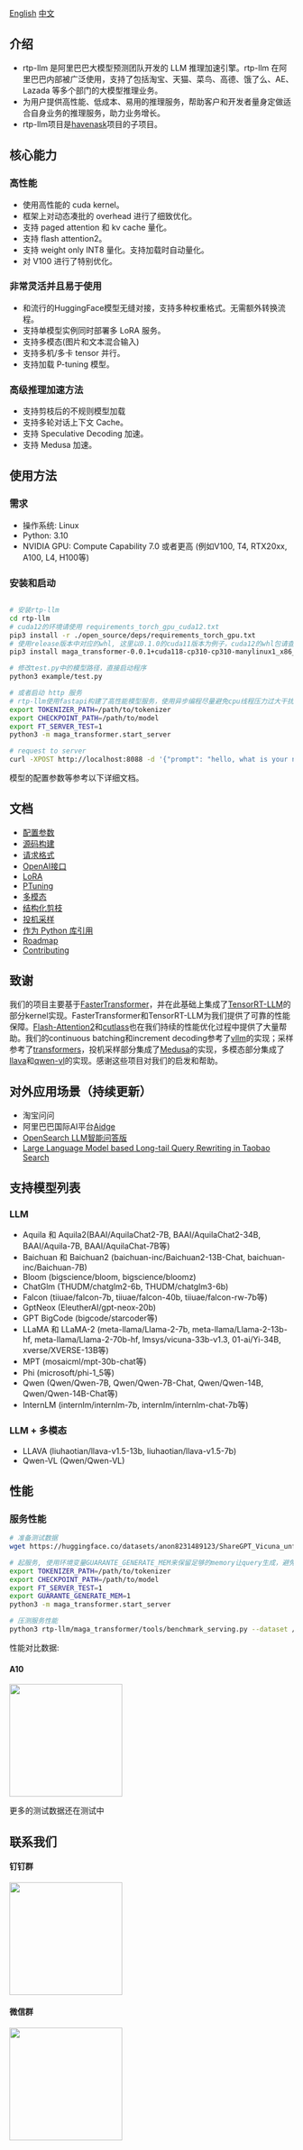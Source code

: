 [English](README.md) [中文](README_cn.md)

## 介绍

* rtp-llm 是阿里巴巴大模型预测团队开发的 LLM 推理加速引擎。rtp-llm 在阿里巴巴内部被广泛使用，支持了包括淘宝、天猫、菜鸟、高德、饿了么、AE、Lazada 等多个部门的大模型推理业务。
* 为用户提供高性能、低成本、易用的推理服务，帮助客户和开发者量身定做适合自身业务的推理服务，助力业务增长。
* rtp-llm项目是[havenask](https://github.com/alibaba/havenask)项目的子项目。

## 核心能力
### 高性能
* 使用高性能的 cuda kernel。
* 框架上对动态凑批的 overhead 进行了细致优化。
* 支持 paged attention 和 kv cache 量化。
* 支持 flash attention2。
* 支持 weight only INT8 量化。支持加载时自动量化。
* 对 V100 进行了特别优化。

### 非常灵活并且易于使用
* 和流行的HuggingFace模型无缝对接，支持多种权重格式。无需额外转换流程。
* 支持单模型实例同时部署多 LoRA 服务。
* 支持多模态(图片和文本混合输入)
* 支持多机/多卡 tensor 并行。
* 支持加载 P-tuning 模型。

### 高级推理加速方法
* 支持剪枝后的不规则模型加载
* 支持多轮对话上下文 Cache。
* 支持 Speculative Decoding 加速。
* 支持 Medusa 加速。

## 使用方法
### 需求
* 操作系统: Linux
* Python: 3.10
* NVIDIA GPU: Compute Capability 7.0 或者更高 (例如V100, T4, RTX20xx, A100, L4, H100等)

### 安装和启动
```bash

# 安装rtp-llm
cd rtp-llm
# cuda12的环境请使用 requirements_torch_gpu_cuda12.txt
pip3 install -r ./open_source/deps/requirements_torch_gpu.txt 
# 使用release版本中对应的whl, 这里以0.1.0的cuda11版本为例子，cuda12的whl包请查看release发布页。
pip3 install maga_transformer-0.0.1+cuda118-cp310-cp310-manylinux1_x86_64.whl

# 修改test.py中的模型路径，直接启动程序
python3 example/test.py

# 或者启动 http 服务
# rtp-llm使用fastapi构建了高性能模型服务，使用异步编程尽量避免cpu线程压力过大干扰gpu高效运行
export TOKENIZER_PATH=/path/to/tokenizer
export CHECKPOINT_PATH=/path/to/model
export FT_SERVER_TEST=1
python3 -m maga_transformer.start_server

# request to server
curl -XPOST http://localhost:8088 -d '{"prompt": "hello, what is your name", "generate_config": {"max_new_tokens": 1000}}'
```
模型的配置参数等参考以下详细文档。

## 文档
* [配置参数](docs/Config.md)
* [源码构建](docs/Build.md)
* [请求格式](docs/Request.md)
* [OpenAI接口](docs/OpenAI-Tutorial.md)
* [LoRA](docs/LoRA-Tutorial.md)
* [PTuning](docs/PTuning-Tutorial.md)
* [多模态](docs/Multimodal-Tutorial.md)
* [结构化剪枝](docs/Sparse-Tutorial.md)
* [投机采样](docs/SpeculativeDecoding-Tutroial.md)
* [作为 Python 库引用](docs/HF.md)
* [Roadmap](docs/Roadmap.md)
* [Contributing](docs/Contributing.md)

## 致谢
我们的项目主要基于[FasterTransformer](https://github.com/NVIDIA/FasterTransformer)，并在此基础上集成了[TensorRT-LLM](https://github.com/NVIDIA/TensorRT-LLM)的部分kernel实现。FasterTransformer和TensorRT-LLM为我们提供了可靠的性能保障。[Flash-Attention2](https://github.com/Dao-AILab/flash-attention)和[cutlass](https://github.com/NVIDIA/cutlass)也在我们持续的性能优化过程中提供了大量帮助。我们的continuous batching和increment decoding参考了[vllm](https://github.com/vllm-project/vllm)的实现；采样参考了[transformers](https://github.com/huggingface/transformers)，投机采样部分集成了[Medusa](https://github.com/FasterDecoding/Medusa)的实现，多模态部分集成了[llava](https://github.com/haotian-liu/LLaVA)和[qwen-vl](https://github.com/QwenLM/Qwen-VL)的实现。感谢这些项目对我们的启发和帮助。

## 对外应用场景（持续更新）
* 淘宝问问
* 阿里巴巴国际AI平台[Aidge](https://aidc-ai.com/)
* [OpenSearch LLM智能问答版](https://www.aliyun.com/activity/bigdata/opensearch/llmsearch)
* [Large Language Model based Long-tail Query Rewriting in Taobao Search](https://arxiv.org/abs/2311.03758)

## 支持模型列表

### LLM
* Aquila 和 Aquila2(BAAI/AquilaChat2-7B, BAAI/AquilaChat2-34B, BAAI/Aquila-7B, BAAI/AquilaChat-7B等)
* Baichuan 和 Baichuan2 (baichuan-inc/Baichuan2-13B-Chat, baichuan-inc/Baichuan-7B)
* Bloom (bigscience/bloom, bigscience/bloomz)
* ChatGlm (THUDM/chatglm2-6b, THUDM/chatglm3-6b)
* Falcon (tiiuae/falcon-7b, tiiuae/falcon-40b, tiiuae/falcon-rw-7b等)
* GptNeox (EleutherAI/gpt-neox-20b)
* GPT BigCode (bigcode/starcoder等)
* LLaMA 和 LLaMA-2 (meta-llama/Llama-2-7b, meta-llama/Llama-2-13b-hf, meta-llama/Llama-2-70b-hf, lmsys/vicuna-33b-v1.3, 01-ai/Yi-34B, xverse/XVERSE-13B等)
* MPT (mosaicml/mpt-30b-chat等)
* Phi (microsoft/phi-1_5等)
* Qwen (Qwen/Qwen-7B, Qwen/Qwen-7B-Chat, Qwen/Qwen-14B, Qwen/Qwen-14B-Chat等)
* InternLM (internlm/internlm-7b, internlm/internlm-chat-7b等)

### LLM + 多模态
* LLAVA (liuhaotian/llava-v1.5-13b, liuhaotian/llava-v1.5-7b)
* Qwen-VL (Qwen/Qwen-VL)

## 性能
### 服务性能
```bash
# 准备测试数据
wget https://huggingface.co/datasets/anon8231489123/ShareGPT_Vicuna_unfiltered/resolve/main/ShareGPT_V3_unfiltered_cleaned_split.json

# 起服务, 使用环境变量GUARANTE_GENERATE_MEM来保留足够的memory让query生成，避免缺少gpu mem报错,
export TOKENIZER_PATH=/path/to/tokenizer
export CHECKPOINT_PATH=/path/to/model
export FT_SERVER_TEST=1
export GUARANTE_GENERATE_MEM=1
python3 -m maga_transformer.start_server

# 压测服务性能
python3 rtp-llm/maga_transformer/tools/benchmark_serving.py --dataset /path/ShareGPT_V3_unfiltered_cleaned_split.json --tokenizer /path/to/tokenizer --num-prompts 10000 --trust-remote-code --backend rtp-llm --max-batch-size 64
```

性能对比数据:
#### A10
<img src=picture/A10_perf_data.png width="200px">

更多的测试数据还在测试中

## 联系我们
#### 钉钉群
<img src=picture/dingding.png width="200px">

#### 微信群
<img src=picture/weixin.JPG width="200px">
